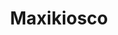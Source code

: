 ---
title: "Maxikiosco"
url: /ciudad-autonoma-de-buenos-aires/maxikiosco-montevideo/
shop: quiosco
---